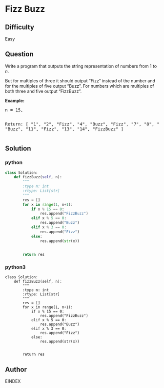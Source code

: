# Fizz Buzz

## Difficulty
Easy

## Question
<p>Write a program that outputs the string representation of numbers from 1 to <i>n</i>.</p>

<p>But for multiples of three it should output “Fizz” instead of the number and for the multiples of five output “Buzz”. For numbers which are multiples of both three and five output “FizzBuzz”.</p>

<p><b>Example:</b>
<pre>
n = 15,

Return:
[
    "1",
    "2",
    "Fizz",
    "4",
    "Buzz",
    "Fizz",
    "7",
    "8",
    "Fizz",
    "Buzz",
    "11",
    "Fizz",
    "13",
    "14",
    "FizzBuzz"
]
</pre>
</p>

## Solution
### python
```python
class Solution:
    def fizzBuzz(self, n):
        """
        :type n: int
        :rtype: List[str]
        """
        res = []
        for x in range(1, n+1):
            if x % 15 == 0:
                res.append("FizzBuzz")
            elif x % 5 == 0:
                res.append("Buzz")
            elif x % 3 == 0:
                res.append("Fizz")
            else:
                res.append(str(x))
            
            
        return res


```
### python3
```python3
class Solution:
    def fizzBuzz(self, n):
        """
        :type n: int
        :rtype: List[str]
        """
        res = []
        for x in range(1, n+1):
            if x % 15 == 0:
                res.append("FizzBuzz")
            elif x % 5 == 0:
                res.append("Buzz")
            elif x % 3 == 0:
                res.append("Fizz")
            else:
                res.append(str(x))
            
            
        return res
```

## Author
EINDEX